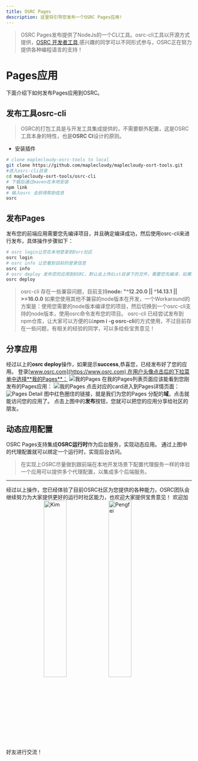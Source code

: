 ```yaml
---
title: OSRC Pages
description: 这里将引导您发布一个OSRC Pages应用!
---
```


> OSRC Pages发布提供了NodeJs的一个CLI工具。osrc-cli工具以开源方式提供，[OSRC 开发者工具](https://github.com/maplecloudy/maplecloudy-osrt-tools/tree/master/osrc-cli),感兴趣的同学可以不同形式参与，OSRC正在努力提供各种编程语言的支持！

# Pages应用

下面介绍下如何发布Pages应用到OSRC。

## 发布工具osrc-cli

> OSRC的打包工具是与开发工具集成提供的，不需要额外配置，这是OSRC工具本身的特性，也是**OSRC CI**设计的原则。

- 安装插件

```bash
# clone maplecloudy-osrc-tools to local
git clone https://github.com/maplecloudy/maplecloudy-osrt-tools.git
#进入osrc-cli目录
cd maplecloudy-osrt-tools/osrc-cli
# 下载后通过maven在本地安装
npm link
# 输入osrc 会获得帮助信息
osrc
```
## 发布Pages

发布您的前端应用需要您先编译项目，并且确定编译成功，然后使用osrc-cli来进行发布，具体操作步骤如下：

```bash
# osrc login让您在本地登录到Osrc社区
osrc login
# osrc info 让您看到目前的登录信息
osrc info
# osrc deploy 发布您的应用到OSRC，默认会上传dist目录下的文件，需要您先编译，如果编译输出其他目录，可以通过-d 指定要发布的内容
osrc deploy
```
> osrc-cli 存在一些兼容问题，目前支持**node: "^12.20.0 || ^14.13.1 || >=16.0.0**
> 如果您使用其他不兼容的node版本在开发，一个Workaround的方案是：使用您需要的node版本编译您的项目，然后切换到一个osrc-cli支持的node版本，使用osrc命令发布您的项目。
> osrc-cli 已经尝试发布到npm仓库，让大家可以方便的以**npm i -g osrc-cli**的方式使用，不过目前存在一些问题，有相关的经验的同学，可以多给些宝贵意见！
## 分享应用

经过以上的**osrc deploy**操作，如果提示**success**,恭喜您，已经发布好了您的应用。
登录[www.osrc.com](https://www.osrc.com),在用户头像点击后的下拉菜单中选择**我的Pages**：
![我的Pages](/assets/img/my-pages.png)
在我的Pages列表页面应该能看到您刚发布的Pages应用：
![我的Pages](/assets/img/my-pages-list.png)
点击对应的card进入到Pages详情页面：
![Pages Detail](/assets/img/pages-detail.png)
图中红色圈住的链接，就是我们为您的Pages 分配的**域**，点击就能访问您的应用了。
点击上图中的**发布**按钮，您就可以把您的应用分享给社区的朋友。

## 动态应用配置

OSRC Pages支持集成**OSRC运行时**作为后台服务，实现动态应用。
通过上图中的代理配置就可以绑定一个运行时，实现后台访问。
> 在实现上OSRC尽量做到跟前端在本地开发场景下配置代理服务一样的体验
> 一个应用可以提供多个代理配置，以集成多个后端服务。


----

经过以上操作，您已经体验了目前OSRC社区为您提供的各种能力，OSRC团队会继续努力为大家提供更好的运行时社区能力，也欢迎大家提供宝贵意见！
欢迎加好友进行交流！
<img src="/assets/img/kim-card.jpg" width = "35%" height = "35%" alt="Kim" align=center /><img src="/assets/img/pengfei-card.jpg" width = "35%" height = "35%" alt="Pengfei" align=center />

